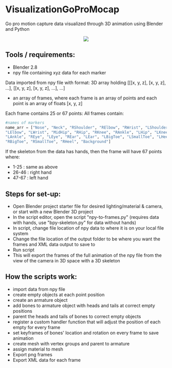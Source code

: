 # VisualizationGoProMocap
Go pro motion capture data visualized through 3D animation using Blender and Python 


<p align="center">
 <img src="https://user-images.githubusercontent.com/44556715/80505213-08ff0900-8942-11ea-87af-654d58b9355d.gif">
</p>

## Tools / requirements:
- Blender 2.8 
- npy file containing xyz data for each marker 

Data imported from npy file with format:
3D array holding [[[x, y, z], [x, y, z], ...], [[x, y, z], [x, y, z], ...], ...]  
- an array of frames, where each frame is an array of points and each point is an array of floats [x, y, z]
  
Each frame contains 25 or 67 points:
All frames contain:
```python
#names of markers 
name_arr = ["Nose", "Neck", "RShoulder", "RElbow", "RWrist", "LShoulder",
"LElbow", "LWrist", "MidHip", "RHip", "RKnee", "RAnkle", "LHip", "LKnee",
"LAnkle", "REye", "LEye", "REar", "LEar", "LBigToe", "LSmallToe", "LHeel",
"RBigToe", "RSmallToe", "RHeel", "Background"]
```
If the skeleton from the data has hands, then the frame will have 67 points where:
- 1-25 : same as above
- 26-46 : right hand 
- 47-67 : left hand

## Steps for set-up:
- Open Blender project starter file for desired lighting/material & camera, or start with a new Blender 3D project
- In the script editor, open the script "npy-to-frames.py" (requires data with hands, use "bpy-skeleton.py" for data without hands)
- In script, change file location of npy data to where it is on your local file system
- Change the file location of the output folder to be where you want the frames and XML data output to save to
- Run script
- This will export the frames of the full animation of the npy file from the view of the camera in 3D space with a 3D skeleton 

## How the scripts work:
- import data from npy file
- create empty objects at each point position
- create an armature object
- add bones to armature object with heads and tails at correct empty positions
- parent the heads and tails of bones to correct empty objects
- register a custom handler function that will adjust the position of each empty for every frame
- set keyframes of bones' location and rotation on every frame to save animation
- create mesh with vertex groups and parent to armature 
- assign material to mesh
- Export png frames
- Export XML data for each frame 
